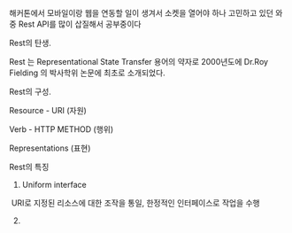 해커톤에서 모바일이랑 웹을 연동할 일이 생겨서 소켓을 열어야 하나 고민하고 있던 와중 Rest API를 많이 삽질해서 공부중이다



Rest의 탄생.

Rest 는 Representational State Transfer 용어의 약자로 2000년도에 Dr.Roy Fielding 의 박사학위 논문에 최초로 소개되었다.



Rest의 구성.

Resource - URI (자원)

Verb - HTTP METHOD (행위)

Representations (표현)



Rest의 특징

1) Uniform interface 

​	URI로 지정된 리소스에 대한 조작을 통일, 한정적인 인터페이스로 작업을 수행

2) 